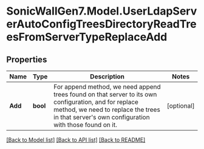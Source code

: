 # SonicWallGen7.Model.UserLdapServerAutoConfigTreesDirectoryReadTreesFromServerTypeReplaceAdd

## Properties

Name | Type | Description | Notes
------------ | ------------- | ------------- | -------------
**Add** | **bool** | For append method, we need append trees found on that server to                its own configuration, and for replace method, we need to replace                the trees in that server&#39;s own configuration with those found on it. | [optional] 

[[Back to Model list]](../README.md#documentation-for-models) [[Back to API list]](../README.md#documentation-for-api-endpoints) [[Back to README]](../README.md)

